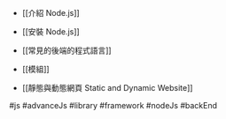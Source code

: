 - [[介紹 Node.js]]
- [[安裝 Node.js]]
- [[常見的後端的程式語言]]
- [[模組]]


- [[靜態與動態網頁 Static and Dynamic Website]]

#js #advanceJs #library #framework #nodeJs #backEnd